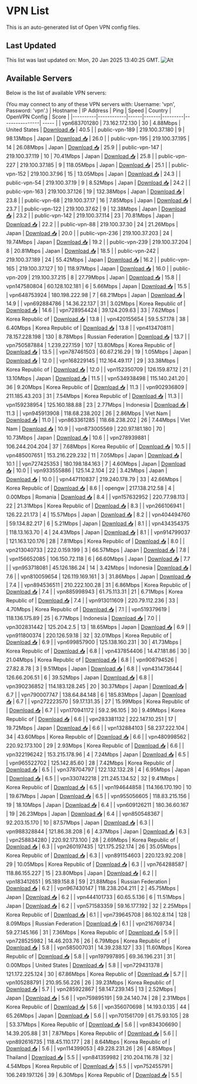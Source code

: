 # VPN List

This is an auto-generated list of Open VPN config files.

## Last Updated

This list was last updated on: Mon, 20 Jan 2025 13:40:25 GMT.
![Alt](https://repobeats.axiom.co/api/embed/186b98318ef1479477931607c1ad7d823f12451f.svg "Repobeats analytics image")

## Available Servers

Below is the list of available VPN servers:

(You may connect to any of these VPN servers with: Username: 'vpn', Password: 'vpn'.)
| Hostname | IP Address | Ping | Speed | Country | OpenVPN Config | Score |
|----------|------------|------|-------|---------|----------------| ----- |
| vpn683701280 | 73.162.172.130 | 30 | 4.88Mbps | United States | [Download 📥](./configs/server_0_US.ovpn) | 40.5 |
| public-vpn-189 | 219.100.37.180 | 9 | 98.13Mbps | Japan | [Download 📥](./configs/server_1_JP.ovpn) | 26.0 |
| public-vpn-195 | 219.100.37.195 | 14 | 26.08Mbps | Japan | [Download 📥](./configs/server_2_JP.ovpn) | 25.9 |
| public-vpn-147 | 219.100.37.119 | 10 | 70.41Mbps | Japan | [Download 📥](./configs/server_3_JP.ovpn) | 25.8 |
| public-vpn-227 | 219.100.37.185 | 9 | 118.05Mbps | Japan | [Download 📥](./configs/server_4_JP.ovpn) | 25.1 |
| public-vpn-152 | 219.100.37.96 | 15 | 13.05Mbps | Japan | [Download 📥](./configs/server_5_JP.ovpn) | 24.3 |
| public-vpn-54 | 219.100.37.19 | 9 | 8.52Mbps | Japan | [Download 📥](./configs/server_6_JP.ovpn) | 24.2 |
| public-vpn-163 | 219.100.37.126 | 19 | 132.38Mbps | Japan | [Download 📥](./configs/server_7_JP.ovpn) | 23.8 |
| public-vpn-68 | 219.100.37.17 | 16 | 7.85Mbps | Japan | [Download 📥](./configs/server_8_JP.ovpn) | 23.7 |
| public-vpn-122 | 219.100.37.62 | 9 | 12.38Mbps | Japan | [Download 📥](./configs/server_9_JP.ovpn) | 23.2 |
| public-vpn-142 | 219.100.37.114 | 23 | 70.81Mbps | Japan | [Download 📥](./configs/server_10_JP.ovpn) | 22.2 |
| public-vpn-88 | 219.100.37.30 | 24 | 21.26Mbps | Japan | [Download 📥](./configs/server_11_JP.ovpn) | 20.0 |
| public-vpn-236 | 219.100.37.203 | 24 | 19.74Mbps | Japan | [Download 📥](./configs/server_12_JP.ovpn) | 19.2 |
| public-vpn-239 | 219.100.37.204 | 8 | 20.81Mbps | Japan | [Download 📥](./configs/server_13_JP.ovpn) | 18.5 |
| public-vpn-242 | 219.100.37.189 | 24 | 55.42Mbps | Japan | [Download 📥](./configs/server_14_JP.ovpn) | 16.2 |
| public-vpn-165 | 219.100.37.127 | 10 | 118.97Mbps | Japan | [Download 📥](./configs/server_15_JP.ovpn) | 16.0 |
| public-vpn-209 | 219.100.37.215 | 8 | 27.79Mbps | Japan | [Download 📥](./configs/server_16_JP.ovpn) | 15.8 |
| vpn147580804 | 60.128.102.181 | 6 | 5.66Mbps | Japan | [Download 📥](./configs/server_17_JP.ovpn) | 15.5 |
| vpn648753924 | 180.198.222.98 | 7 | 68.21Mbps | Japan | [Download 📥](./configs/server_18_JP.ovpn) | 14.9 |
| vpn692884786 | 14.36.22.137 | 31 | 3.02Mbps | Korea Republic of | [Download 📥](./configs/server_19_KR.ovpn) | 14.6 |
| vpn728954424 | 39.124.209.63 | 33 | 7.62Mbps | Korea Republic of | [Download 📥](./configs/server_20_KR.ovpn) | 13.8 |
| vpn420155654 | 59.5.57.178 | 38 | 6.40Mbps | Korea Republic of | [Download 📥](./configs/server_21_KR.ovpn) | 13.8 |
| vpn413470811 | 78.157.228.198 | 130 | 8.78Mbps | Russian Federation | [Download 📥](./configs/server_22_RU.ovpn) | 13.7 |
| vpn750587884 | 1.239.227.159 | 107 | 13.80Mbps | Korea Republic of | [Download 📥](./configs/server_23_KR.ovpn) | 13.5 |
| vpn787461503 | 60.67.216.29 | 19 | 1.05Mbps | Japan | [Download 📥](./configs/server_24_JP.ovpn) | 12.0 |
| vpn168229145 | 112.164.49.117 | 29 | 33.38Mbps | Korea Republic of | [Download 📥](./configs/server_25_KR.ovpn) | 12.0 |
| vpn152350709 | 126.159.87.12 | 21 | 13.10Mbps | Japan | [Download 📥](./configs/server_26_JP.ovpn) | 11.5 |
| vpn534938498 | 115.140.241.20 | 36 | 9.20Mbps | Korea Republic of | [Download 📥](./configs/server_27_KR.ovpn) | 11.3 |
| vpn902936809 | 211.185.43.203 | 31 | 7.54Mbps | Korea Republic of | [Download 📥](./configs/server_28_KR.ovpn) | 11.3 |
| vpn159238954 | 125.160.188.88 | 23 | 2.77Mbps | Indonesia | [Download 📥](./configs/server_29_ID.ovpn) | 11.3 |
| vpn945913908 | 118.68.238.202 | 26 | 2.86Mbps | Viet Nam | [Download 📥](./configs/server_30_VN.ovpn) | 11.0 |
| vpn863361285 | 118.68.238.202 | 26 | 7.44Mbps | Viet Nam | [Download 📥](./configs/server_31_VN.ovpn) | 10.9 |
| vpn873005569 | 220.97.181.180 | 70 | 10.73Mbps | Japan | [Download 📥](./configs/server_32_JP.ovpn) | 10.6 |
| vpn278939881 | 106.244.204.204 | 37 | 7.68Mbps | Korea Republic of | [Download 📥](./configs/server_33_KR.ovpn) | 10.5 |
| vpn485007651 | 153.216.229.232 | 11 | 7.05Mbps | Japan | [Download 📥](./configs/server_34_JP.ovpn) | 10.1 |
| vpn727425353 | 180.198.184.163 | 7 | 4.60Mbps | Japan | [Download 📥](./configs/server_35_JP.ovpn) | 10.0 |
| vpn933555886 | 125.14.2.104 | 22 | 3.42Mbps | Japan | [Download 📥](./configs/server_36_JP.ovpn) | 10.0 |
| vpn447110837 | 219.240.178.79 | 33 | 42.66Mbps | Korea Republic of | [Download 📥](./configs/server_37_KR.ovpn) | 8.6 |
| opengw | 217.138.212.58 | 4 | 0.00Mbps | Romania | [Download 📥](./configs/server_38_RO.ovpn) | 8.4 |
| vpn157632952 | 220.77.98.113 | 22 | 21.31Mbps | Korea Republic of | [Download 📥](./configs/server_39_KR.ovpn) | 8.3 |
| vpn266106941 | 126.22.21.173 | 4 | 15.57Mbps | Japan | [Download 📥](./configs/server_40_JP.ovpn) | 8.2 |
| vpn404494760 | 59.134.82.217 | 6 | 5.21Mbps | Japan | [Download 📥](./configs/server_41_JP.ovpn) | 8.1 |
| vpn434354375 | 118.13.163.70 | 4 | 24.43Mbps | Japan | [Download 📥](./configs/server_42_JP.ovpn) | 8.1 |
| vpn914799037 | 121.163.120.176 | 28 | 7.81Mbps | Korea Republic of | [Download 📥](./configs/server_43_KR.ovpn) | 8.0 |
| vpn213040733 | 222.0.159.199 | 3 | 66.57Mbps | Japan | [Download 📥](./configs/server_44_JP.ovpn) | 7.8 |
| vpn156652085 | 106.150.72.118 | 6 | 66.60Mbps | Japan | [Download 📥](./configs/server_45_JP.ovpn) | 7.7 |
| vpn953718081 | 45.126.186.24 | 14 | 3.42Mbps | Indonesia | [Download 📥](./configs/server_46_ID.ovpn) | 7.6 |
| vpn810059654 | 126.119.169.161 | 3 | 31.86Mbps | Japan | [Download 📥](./configs/server_47_JP.ovpn) | 7.4 |
| vpn894536511 | 210.222.100.28 | 31 | 6.86Mbps | Korea Republic of | [Download 📥](./configs/server_48_KR.ovpn) | 7.4 |
| vpn885998943 | 61.75.113.31 | 21 | 6.71Mbps | Korea Republic of | [Download 📥](./configs/server_49_KR.ovpn) | 7.4 |
| vpn913011609 | 220.79.112.236 | 33 | 4.70Mbps | Korea Republic of | [Download 📥](./configs/server_50_KR.ovpn) | 7.1 |
| vpn519379619 | 118.136.175.89 | 25 | 6.77Mbps | Indonesia | [Download 📥](./configs/server_51_ID.ovpn) | 7.0 |
| vpn302831442 | 125.204.2.5 | 13 | 18.65Mbps | Japan | [Download 📥](./configs/server_52_JP.ovpn) | 6.9 |
| vpn911800374 | 220.126.59.18 | 32 | 32.01Mbps | Korea Republic of | [Download 📥](./configs/server_53_KR.ovpn) | 6.9 |
| vpn699857900 | 125.138.160.231 | 30 | 41.73Mbps | Korea Republic of | [Download 📥](./configs/server_54_KR.ovpn) | 6.8 |
| vpn437854406 | 14.47.181.86 | 30 | 21.04Mbps | Korea Republic of | [Download 📥](./configs/server_55_KR.ovpn) | 6.8 |
| vpn908794526 | 27.82.8.78 | 3 | 9.51Mbps | Japan | [Download 📥](./configs/server_56_JP.ovpn) | 6.8 |
| vpn431473644 | 126.66.206.51 | 6 | 39.52Mbps | Japan | [Download 📥](./configs/server_57_JP.ovpn) | 6.8 |
| vpn390236852 | 114.183.128.245 | 20 | 30.37Mbps | Japan | [Download 📥](./configs/server_58_JP.ovpn) | 6.7 |
| vpn790007747 | 138.64.84.148 | 6 | 185.83Mbps | Japan | [Download 📥](./configs/server_59_JP.ovpn) | 6.7 |
| vpn272223570 | 59.17.131.35 | 27 | 15.99Mbps | Korea Republic of | [Download 📥](./configs/server_60_KR.ovpn) | 6.7 |
| vpn170941172 | 59.2.96.105 | 30 | 9.49Mbps | Korea Republic of | [Download 📥](./configs/server_61_KR.ovpn) | 6.6 |
| vpn283381132 | 222.147.10.251 | 17 | 19.72Mbps | Japan | [Download 📥](./configs/server_62_JP.ovpn) | 6.6 |
| vpn132884103 | 58.237.222.104 | 34 | 43.60Mbps | Korea Republic of | [Download 📥](./configs/server_63_KR.ovpn) | 6.6 |
| vpn480998562 | 220.92.173.100 | 29 | 2.93Mbps | Korea Republic of | [Download 📥](./configs/server_64_KR.ovpn) | 6.6 |
| vpn322196242 | 153.215.178.96 | 4 | 7.24Mbps | Japan | [Download 📥](./configs/server_65_JP.ovpn) | 6.5 |
| vpn965522702 | 125.142.85.60 | 28 | 7.42Mbps | Korea Republic of | [Download 📥](./configs/server_66_KR.ovpn) | 6.5 |
| vpn378704797 | 122.132.132.28 | 4 | 6.95Mbps | Japan | [Download 📥](./configs/server_67_JP.ovpn) | 6.5 |
| vpn330742218 | 211.245.134.52 | 32 | 9.41Mbps | Korea Republic of | [Download 📥](./configs/server_68_KR.ovpn) | 6.5 |
| vpn194644858 | 114.166.170.190 | 10 | 19.67Mbps | Japan | [Download 📥](./configs/server_69_JP.ovpn) | 6.5 |
| vpn955056605 | 118.83.215.156 | 19 | 18.10Mbps | Japan | [Download 📥](./configs/server_70_JP.ovpn) | 6.4 |
| vpn609126211 | 180.36.60.167 | 19 | 26.23Mbps | Japan | [Download 📥](./configs/server_71_JP.ovpn) | 6.4 |
| vpn850548367 | 92.203.15.170 | 10 | 87.57Mbps | Japan | [Download 📥](./configs/server_72_JP.ovpn) | 6.3 |
| vpn988328844 | 121.86.38.208 | 6 | 4.37Mbps | Japan | [Download 📥](./configs/server_73_JP.ovpn) | 6.3 |
| vpn258834280 | 220.92.173.100 | 28 | 2.69Mbps | Korea Republic of | [Download 📥](./configs/server_74_KR.ovpn) | 6.3 |
| vpn260197435 | 121.175.252.174 | 26 | 35.05Mbps | Korea Republic of | [Download 📥](./configs/server_75_KR.ovpn) | 6.3 |
| vpn891154603 | 220.123.92.208 | 29 | 10.05Mbps | Korea Republic of | [Download 📥](./configs/server_76_KR.ovpn) | 6.3 |
| vpn764288587 | 118.86.155.227 | 15 | 23.80Mbps | Japan | [Download 📥](./configs/server_77_JP.ovpn) | 6.2 |
| vpn183412651 | 95.189.158.8 | 59 | 21.88Mbps | Russian Federation | [Download 📥](./configs/server_78_RU.ovpn) | 6.2 |
| vpn967430147 | 118.238.204.211 | 2 | 45.75Mbps | Japan | [Download 📥](./configs/server_79_JP.ovpn) | 6.2 |
| vpn444101733 | 60.65.5.136 | 6 | 11.51Mbps | Japan | [Download 📥](./configs/server_80_JP.ovpn) | 6.2 |
| vpn571583359 | 59.16.177.192 | 32 | 2.25Mbps | Korea Republic of | [Download 📥](./configs/server_81_KR.ovpn) | 6.1 |
| vpn739645708 | 86.102.8.114 | 128 | 8.09Mbps | Russian Federation | [Download 📥](./configs/server_82_RU.ovpn) | 6.1 |
| vpn216769734 | 59.27.145.166 | 31 | 7.36Mbps | Korea Republic of | [Download 📥](./configs/server_83_KR.ovpn) | 5.9 |
| vpn728525982 | 14.46.203.76 | 26 | 6.79Mbps | Korea Republic of | [Download 📥](./configs/server_84_KR.ovpn) | 5.8 |
| vpn585007031 | 14.39.238.127 | 33 | 11.60Mbps | Korea Republic of | [Download 📥](./configs/server_85_KR.ovpn) | 5.8 |
| vpn197997895 | 69.36.196.231 | 31 | 0.00Mbps | United States | [Download 📥](./configs/server_86_US.ovpn) | 5.8 |
| vpn729431378 | 121.172.225.124 | 30 | 67.86Mbps | Korea Republic of | [Download 📥](./configs/server_87_KR.ovpn) | 5.7 |
| vpn105288791 | 210.95.56.226 | 26 | 39.23Mbps | Korea Republic of | [Download 📥](./configs/server_88_KR.ovpn) | 5.7 |
| vpn285922867 | 58.147.239.145 | 13 | 2.52Mbps | Japan | [Download 📥](./configs/server_89_JP.ovpn) | 5.6 |
| vpn759895191 | 59.24.140.74 | 28 | 2.31Mbps | Korea Republic of | [Download 📥](./configs/server_90_KR.ovpn) | 5.6 |
| vpn356070698 | 14.193.0.135 | 44 | 65.26Mbps | Japan | [Download 📥](./configs/server_91_JP.ovpn) | 5.6 |
| vpn701561709 | 61.75.93.105 | 28 | 53.37Mbps | Korea Republic of | [Download 📥](./configs/server_92_KR.ovpn) | 5.6 |
| vpn834306690 | 14.39.205.88 | 31 | 7.87Mbps | Korea Republic of | [Download 📥](./configs/server_93_KR.ovpn) | 5.6 |
| vpn892616735 | 118.45.110.177 | 28 | 8.64Mbps | Korea Republic of | [Download 📥](./configs/server_94_KR.ovpn) | 5.6 |
| vpn114399053 | 49.228.231.26 | 26 | 4.85Mbps | Thailand | [Download 📥](./configs/server_95_TH.ovpn) | 5.5 |
| vpn841359982 | 210.204.116.78 | 32 | 4.54Mbps | Korea Republic of | [Download 📥](./configs/server_96_KR.ovpn) | 5.5 |
| vpn752455791 | 106.249.197.126 | 39 | 6.30Mbps | Korea Republic of | [Download 📥](./configs/server_97_KR.ovpn) | 5.5 |
